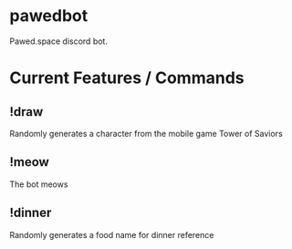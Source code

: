 # pawedbot
Pawed.space discord bot.

# Current Features / Commands

## !draw
Randomly generates a character from the mobile game Tower of Saviors

## !meow
The bot meows

## !dinner
Randomly generates a food name for dinner reference

